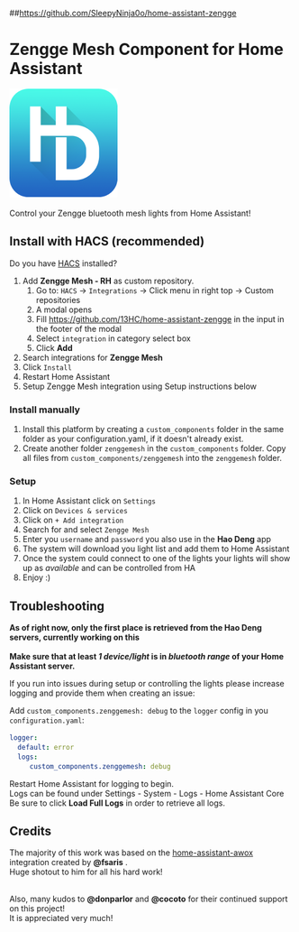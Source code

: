 ##https://github.com/SleepyNinja0o/home-assistant-zengge
# Zengge Mesh Component for Home Assistant
![alt text](https://github.com/13HC/home-assistant-zengge/blob/main/images/icon.png)<br/>
<br/>
Control your Zengge bluetooth mesh lights from Home Assistant!

## Install with HACS (recommended)

Do you have [HACS](https://hacs.xyz/) installed?
1. Add **Zengge Mesh - RH** as custom repository.
   1. Go to: `HACS` -> `Integrations` -> Click menu in right top -> Custom repositories
   1. A modal opens
   1. Fill https://github.com/13HC/home-assistant-zengge in the input in the footer of the modal 
   1. Select `integration` in category select box
   1. Click **Add**
1. Search integrations for **Zengge Mesh**
1. Click `Install`
1. Restart Home Assistant
1. Setup Zengge Mesh integration using Setup instructions below

### Install manually

1. Install this platform by creating a `custom_components` folder in the same folder as your configuration.yaml, if it doesn't already exist.
2. Create another folder `zenggemesh` in the `custom_components` folder. Copy all files from `custom_components/zenggemesh` into the `zenggemesh` folder.

### Setup
1. In Home Assistant click on `Settings`
1. Click on `Devices & services`
1. Click on `+ Add integration`
1. Search for and select `Zengge Mesh`
1. Enter you `username` and `password` you also use in the **Hao Deng** app
1. The system will download you light list and add them to Home Assistant
1. Once the system could connect to one of the lights your lights will show up as _available_ and can be controlled from HA   
1. Enjoy :)

## Troubleshooting
**As of right now, only the first place is retrieved from the Hao Deng servers, currently working on this**<br/><br/>
**Make sure that at least *1 device/light* is in *bluetooth range* of your Home Assistant server.**

If you run into issues during setup or controlling the lights please increase logging and provide them when creating an issue:

Add `custom_components.zenggemesh: debug` to the `logger` config in you `configuration.yaml`:

```yaml
logger:
  default: error
  logs:
     custom_components.zenggemesh: debug
```
Restart Home Assistant for logging to begin.<br/>
Logs can be found under Settings - System - Logs - Home Assistant Core<br/>
Be sure to click **Load Full Logs** in order to retrieve all logs.<br/>

## Credits
The majority of this work was based on the [home-assistant-awox](https://github.com/fsaris/home-assistant-awox) integration created by **@fsaris** .<br/>
Huge shotout to him for all his hard work!<br/><br/>

Also, many kudos to **@donparlor** and **@cocoto** for their continued support on this project!<br/>It is appreciated very much!
